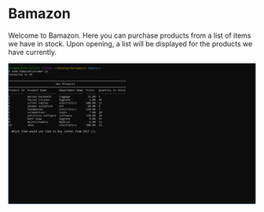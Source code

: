 # Bamazon

Welcome to Bamazon. Here you can purchase products from a list of items we have in stock. Upon opening, a list will be displayed for the products we have currently.

![test.md](/images/start.png)